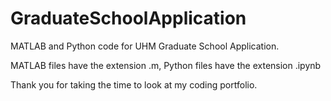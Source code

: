 # GraduateSchoolApplication
MATLAB and Python code for UHM Graduate School Application.

MATLAB files have the extension .m, Python files have the extension .ipynb

Thank you for taking the time to look at my coding portfolio.
